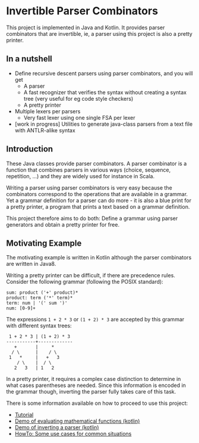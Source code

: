 # Invertible Parser Combinators

This project is implemented in Java and Kotlin. It provides parser combinators
that are invertible, ie, a parser using this project is also a pretty printer.

## In a nutshell

* Define recursive descent parsers using parser combinators, and you will get
    + A parser
    + A fast recognizer that verifies the syntax without creating a syntax tree (very useful for eg code style checkers)
    + A pretty printer
* Multiple lexers per parsers
    + Very fast lexer using one single FSA per lexer
* [work in progress] Utilities to generate java-class parsers from a text file with ANTLR-alike syntax

## Introduction

These Java classes provide parser combinators. A parser combinator is a function that combines
parsers in various ways (choice, sequence, repetition, ...) and they are widely used for instance
in Scala.

Writing a parser using parser combinators is very easy because the combinators correspond to
the operations that are available in a grammar. Yet a grammar definition for a parser can do
more - it is also a blue print for a pretty printer, a program that prints a text based on a grammar
definition.

This project therefore aims to do both: Define a grammar using parser generators and obtain a
pretty printer for free.

## Motivating Example

The motivating example is written in Kotlin although the parser combinators are written in Java8.

Writing a pretty printer can be difficult, if there are precedence rules. Consider the following
grammar (following the POSIX standard):

~~~
sum: product ('+' product)*
product: term ('*' term)*
term: num | '(' sum ')'
num: [0-9]+
~~~

The expressions `1 + 2 * 3` or `(1 + 2) * 3` are accepted by this grammar
with different syntax trees: 

~~~
 1 + 2 * 3 | (1 + 2) * 3
-----------+-------------
   +       |     *
  / \      |    / \
 1   *     |   +   3
    / \    |  / \
   2   3   | 1   2
~~~

In a pretty printer, it requires a complex case distinction to determine in what cases parentheses are needed.
Since this information is encoded in the grammar though, inverting the parser
fully takes care of this task.

There is some information available on how to proceed to use this project:

* [Tutorial](tutorial.md)
* [Demo of evaluating mathematical functions (kotlin)](src/main/java/at/searles/demo/DemoEval.kt)
* [Demo of inverting a parser (kotlin)](src/main/java/at/searles/demo/DemoInvert.kt)
* [HowTo: Some use cases for common situations](howto.md)

